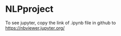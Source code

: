 # NLPproject

To see jupyter, copy the link of .ipynb file in github to https://nbviewer.jupyter.org/
